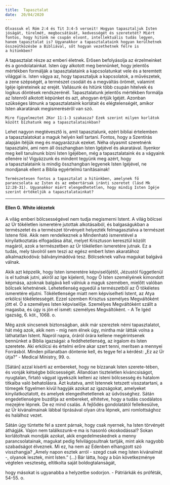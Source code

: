 ```yaml
---
title:  Tapasztalat
date:  20/04/2020
---
```


`Olvassuk el Róm 2:4 és Tit 3:4-5 verseit! Hogyan tapasztaljuk Isten jóságát, türelmét, megbocsátását, kedvességét és szeretetét? Miért fontos, hogy hitünk ne csupán elvont, intellektuális tudás legyen, hanem tapasztalat is? Ugyanakkor a tapasztalataink hogyan kerülhetnek összeütközésbe a Bibliával, sőt hogyan vezethetnek félre is a hitünkben?`

A tapasztalat része az emberi életnek. Erősen befolyásolja az érzelmeinket és a gondolatainkat. Isten úgy alkotott meg bennünket, hogy jelentős mértékben formálják a tapasztalataink a kapcsolatunkat vele és a teremtett világgal is. Isten vágya az, hogy tapasztaljuk a kapcsolatok, a művészetek, a zene szépségét, a természet csodáit és a megváltás örömét, valamint Igéje ígéreteinek az erejét. Vallásunk és hitünk több csupán hitelvek és logikus döntések rendszerénél. Tapasztalatunk jelentős mértékben formálja az Istenről alkotott képünket és azt, ahogyan értjük Igéjét. Azonban szükséges látnunk a tapasztalataink korlátait és elégtelenségét, amikor Isten akaratának megismeréséről van szó.

`Mire figyelmeztet 2Kor 11:1-3 szakasza? Ezek szerint milyen korlátok között bízhatunk meg a tapasztalatainkban?`

Lehet nagyon megtévesztő is, amit tapasztalunk, ezért bibliai értelemben a tapasztalatokat a maguk helyén kell tartani. Fontos, hogy a Szentírás alapján ítéljük meg és magyarázzuk ezeket. Néha olyasmit szeretnénk tapasztalni, ami nem áll összhangban Isten Igéjével és akaratával. Ilyenkor meg kell tanulnunk bízni Isten Igéjében, még a tapasztalataink és a vágyaink ellenére is! Vigyázzunk és mindent tegyünk meg azért, hogy a tapasztalataink is mindig összhangban legyenek Isten Igéjével, ne mondjanak ellent a Biblia egyértelmű tanításainak!

`Természetesen fontos a tapasztalat a hitünkben, amelynek fő parancsolata az Isten és az embertársak iránti szeretet (lásd Mk 12:28-31). Ugyanakkor miért elengedhetetlen, hogy mindig Isten Igéje szerint értékeljük a tapasztalatainkat?`

---

#### Ellen G. White idézetek

A világ emberi bölcsességével nem tudja megismerni Istent. A világ bölcsei az Úr tökéletlen ismeretére jutottak alkotásaiból, és balgaságukban a természetet és a természet törvényeit helyezték felmagasztalva a természet Istene fölé. Akik nem rendelkeznek a Mindenható ismeretével a kinyilatkoztatás elfogadása által, melyet Krisztuson keresztül közölt magáról, azok a természetben az Úr tökéletlen ismeretére jutnak. Ez a tudás, mely távolról sem teszi az egész embert Isten akaratához alkalmazkodóvá: bálványimádóvá tesz. Bölcseknek vallva magukat balgává válnak.

Akik azt képzelik, hogy Isten ismeretére képviselőjétől, Jézustól függetlenül is el tudnak jutni, akiről az Ige kijelenti, hogy Ő Isten személyének kimondott képmása, azoknak balgává kell válniuk a maguk szemében, mielőtt valóban bölcsek lehetnének. Lehetetlenség egyedül a természetből az Ő tökéletes ismeretére eljutni. Tökéletlensége miatt nem képviselheti Istent, az Atya erkölcsi tökéletességét. Ezzel szemben Krisztus személyes Megváltóként jött el. Ő a személyes Isten képviselője. Személyes Megváltóként szállt a magasba, és úgy is jön el ismét: személyes Megváltóként. - A Te Igéd igazság, 6. köt., 1068. o.

Még azok sincsenek biztonságban, akik már szereztek némi tapasztalatot, hát még azok, akik nem - míg nem élnek úgy, mintha már látták volna a láthatatlan Istent. Napról napra, óráról órára kellene megérintsenek bennünket a Biblia igazságai: a feddhetetlenség, az irgalom és Isten szeretete. Aki erkölcsi és értelmi erőre akar szert tenni, merítsen a mennyei Forrásból. Minden pillanatban döntenie kell, és tegye fel a kérdést: „Ez az Úr útja?” - Medical Ministry, 99. o.

[Sátán] azzal kísérti az embereket, hogy ne bízzanak Isten szerete-tében, és vonják kétségbe bölcsességét. Állandóan tiszteletlen kíváncsiságot, nyugtalan, firtató vágyat igyekszik kelteni az isteni bölcsesség és hatalom titkaiba való behatolásra. Azt kutatva, amit Istennek tetszett visszatartani, a tömegek figyelmen kívül hagyják azokat az igazságokat, amelyeket kinyilatkoztatott, és amelyek elengedhetetlenek az üdvösséghez. Sátán engedetlenségre buzdítja az embereket, elhitetve, hogy a tudás csodálatos mezejére lépnek. De ez mind csalás. A fejlődés gondolatától fellelkesülve, az Úr kívánalmainak lábbal tiprásával olyan útra lépnek, ami romlottsághoz és halálhoz vezet.

Sátán úgy tüntette fel a szent párnak, hogy csak nyernek, ha Isten törvényét áthágják. Vajon nem találkozunk-e ma is hasonló okoskodással? Sokan korlátoltnak mondják azokat, akik engedelmeskednek a menny parancsolatainak, magukat pedig felvilágosultnak tartják, mint akik nagyobb szabadságot élveznek. Mi ez, ha nem az Édenben elhangzott szó visszhangja? „Amely napon esztek arról - szegd csak meg Isten kívánalmát -, olyanok lesztek, mint Isten.” (...) Bár látta, hogy a bűn következménye végtelen veszteség, eltitkolta saját boldogtalanságát,

hogy másokat is ugyanabba a helyzetbe sodorjon. - Pátriárkák és próféták, 54-55. o.

